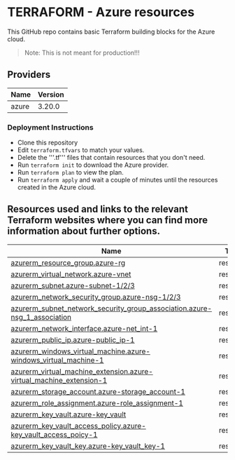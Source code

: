 # TERRAFORM - Azure resources

This GitHub repo contains basic Terraform building blocks for the Azure cloud. 

>Note: This is not meant for production!!!


## Providers

| Name | Version |
|------|---------|
| azure | 3.20.0 |


### Deployment Instructions
* Clone this repository
* Edit ```terraform.tfvars``` to match your values.
* Delete the '''.tf''' files that contain resources that you don't need.
* Run ```terraform init``` to download the Azure provider.
* Run ```terraform plan``` to view the plan.
* Run ```terraform apply``` and wait a couple of minutes until the resources created in the Azure cloud.


## Resources used and links to the relevant Terraform websites where you can find more information about further options.

| Name | Type |
|------|------|
| [azurerm_resource_group.azure-rg](https://registry.terraform.io/providers/hashicorp/azurerm/latest/docs/resources/resource_group) | resource |
| [azurerm_virtual_network.azure-vnet](https://registry.terraform.io/providers/hashicorp/azurerm/latest/docs/resources/virtual_network) | resource |
| [azurerm_subnet.azure-subnet-1/2/3](https://registry.terraform.io/providers/hashicorp/azurerm/latest/docs/resources/subnet) | resource |
| [azurerm_network_security_group.azure-nsg-1/2/3](https://registry.terraform.io/providers/hashicorp/azurerm/latest/docs/resources/network_security_group) | resource |
| [azurerm_subnet_network_security_group_association.azure-nsg_1_association](https://registry.terraform.io/providers/hashicorp/azurerm/latest/docs/resources/subnet_network_security_group_association) | resource |
| [azurerm_network_interface.azure-net_int-1](https://registry.terraform.io/providers/hashicorp/azurerm/latest/docs/resources/network_interface) | resource |
| [azurerm_public_ip.azure-public_ip-1](https://registry.terraform.io/providers/hashicorp/azurerm/latest/docs/resources/public_ip) | resource |
| [azurerm_windows_virtual_machine.azure-windows_virtual_machine-1](https://registry.terraform.io/providers/hashicorp/azurerm/latest/docs/resources/windows_virtual_machine) | resource |
| [azurerm_virtual_machine_extension.azure-virtual_machine_extension-1](https://registry.terraform.io/providers/hashicorp/azurerm/latest/docs/resources/virtual_machine_extension) | resource |
| [azurerm_storage_account.azure-storage_account-1](https://registry.terraform.io/providers/hashicorp/azurerm/latest/docs/resources/storage_account) | resource |
| [azurerm_role_assignment.azure-role_assignment-1](https://registry.terraform.io/providers/hashicorp/azurerm/latest/docs/resources/role_assignment) | resource |
| [azurerm_key_vault.azure-key_vault](https://registry.terraform.io/providers/hashicorp/azurerm/latest/docs/resources/key_vault) | resource |
| [azurerm_key_vault_access_policy.azure-key_vault_access_poicy-1](https://registry.terraform.io/providers/hashicorp/azurerm/latest/docs/resources/key_vault_access_policy) | resource |
| [azurerm_key_vault_key.azure-key_vault_key-1](https://registry.terraform.io/providers/hashicorp/azurerm/latest/docs/resources/key_vault_key) | resource |
